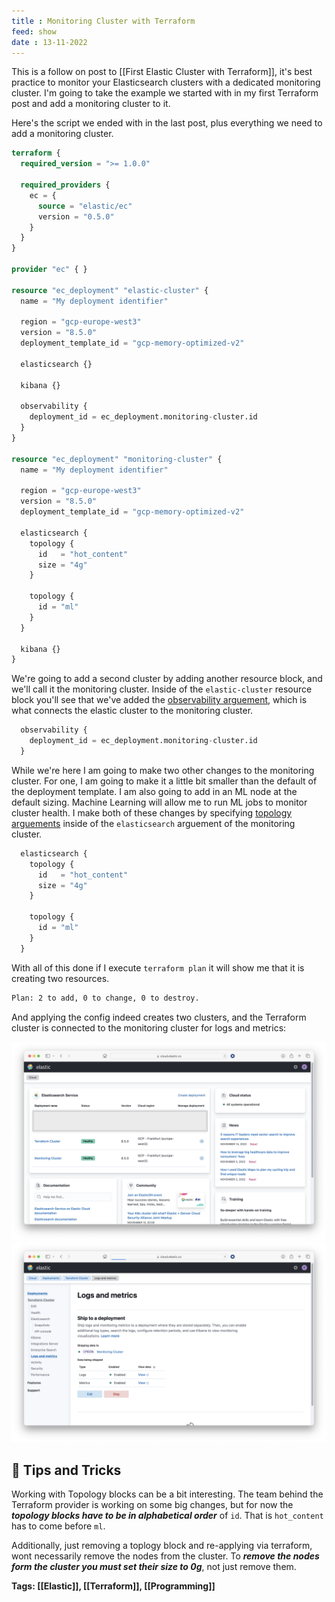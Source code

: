 ```yaml
---
title : Monitoring Cluster with Terraform
feed: show
date : 13-11-2022
---
```


This is a follow on post to [[First Elastic Cluster with Terraform]], it's best practice to monitor your Elasticsearch clusters with a dedicated monitoring cluster. I'm going to take the example we started with in my first Terraform post and add a monitoring cluster to it.

Here's the script we ended with in the last post, plus everything we need to add a monitoring cluster.

```terraform
terraform {
  required_version = ">= 1.0.0"

  required_providers {
    ec = {
      source = "elastic/ec"
      version = "0.5.0"
    }
  }
}

provider "ec" { }

resource "ec_deployment" "elastic-cluster" {
  name = "My deployment identifier"
  
  region = "gcp-europe-west3"
  version = "8.5.0"
  deployment_template_id = "gcp-memory-optimized-v2"
  
  elasticsearch {}
  
  kibana {}

  observability {
    deployment_id = ec_deployment.monitoring-cluster.id
  }
}

resource "ec_deployment" "monitoring-cluster" {
  name = "My deployment identifier"
  
  region = "gcp-europe-west3"
  version = "8.5.0"
  deployment_template_id = "gcp-memory-optimized-v2"
  
  elasticsearch {
    topology {
      id   = "hot_content"
      size = "4g"
    }

    topology {
      id = "ml"
    }
  }
  
  kibana {}
}
```

We're going to add a second cluster by adding another resource block, and we'll call it the monitoring cluster. Inside of the `elastic-cluster` resource block you'll see that we've added the [observability arguement](https://registry.terraform.io/providers/elastic/ec/latest/docs/resources/ec_deployment#observability), which is what connects the elastic cluster to the monitoring cluster.

```terraform
  observability {
    deployment_id = ec_deployment.monitoring-cluster.id
  }
```

While we're here I am going to make two other changes to the monitoring cluster. For one, I am going to make it a little bit smaller than the default of the deployment template. I am also going to add in an ML node at the default sizing. Machine Learning will allow me to run ML jobs to monitor cluster health. I make both of these changes by specifying [topology arguements](https://registry.terraform.io/providers/elastic/ec/latest/docs/resources/ec_deployment#size) inside of the `elasticsearch`  arguement of the monitoring cluster.

```terraform
  elasticsearch {
    topology {
      id   = "hot_content"
      size = "4g"
    }

    topology {
      id = "ml"
    }
  }
```

With all of this done if I execute `terraform plan` it will show me that it is creating two resources.

```sh
Plan: 2 to add, 0 to change, 0 to destroy.
```

And applying the config indeed creates two clusters, and the Terraform cluster is connected to the monitoring cluster for logs and metrics:

![New Clusters Showing in Elastic Cloud Console](https://raw.githubusercontent.com/wrathagom/wrathagom.github.io/927d5dbc974ca93a92b301c12a593eed4a7540e5/assets/img/blogImages/Screen%20Shot%202022-11-15%20at%209.35.51%20AM.png)
![Monitoring Logs Being Shipped to Monitoring Cluster](https://github.com/wrathagom/wrathagom.github.io/blob/927d5dbc974ca93a92b301c12a593eed4a7540e5/assets/img/blogImages/Screen%20Shot%202022-11-15%20at%209.37.10%20AM.png?raw=true)

## 🚨 Tips and Tricks
Working with Topology blocks can be a bit interesting. The team behind the Terraform provider is working on some big changes, but for now the ***topology blocks have to be in alphabetical order*** of `id`. That is `hot_content` has to come before `ml`.

Additionally, just removing a toplogy block and re-applying via terraform, wont necessarily remove the nodes from the cluster. To ***remove the nodes form the cluster you must set their size to 0g***, not just remove them.


**Tags: [[Elastic]], [[Terraform]], [[Programming]]**